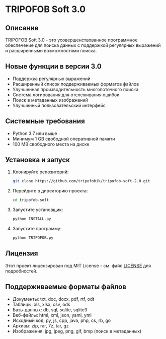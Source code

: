 # TRIPOFOB Soft 3.0

## Описание
TRIPOFOB Soft 3.0 - это усовершенствованное программное обеспечение для поиска данных с поддержкой регулярных выражений и расширенными возможностями поиска.

## Новые функции в версии 3.0
- Поддержка регулярных выражений
- Расширенный список поддерживаемых форматов файлов
- Улучшенная производительность многопоточного поиска
- Система логирования для отслеживания ошибок
- Поиск в метаданных изображений
- Улучшенный пользовательский интерфейс

## Системные требования
- Python 3.7 или выше
- Минимум 1 GB свободной оперативной памяти
- 100 MB свободного места на диске

## Установка и запуск

1. Клонируйте репозиторий:
   ```bash
   git clone https://github.com/tripofobik/tripofob-soft-2.0.git
   ```

2. Перейдите в директорию проекта:
   ```bash
   cd tripofob-soft
   ```

3. Запустите установщик:
   ```bash
   python INSTALL.py
   ```

4. Запустите программу:
   ```bash
   python TRIPOFOB.py
   ```

## Лицензия
Этот проект лицензирован под MIT License - см. файл [LICENSE](LICENSE) для подробностей.

## Поддерживаемые форматы файлов
- Документы: txt, doc, docx, pdf, rtf, odt
- Таблицы: xls, xlsx, csv, ods
- Базы данных: db, sql, sqlite, sqlite3
- Веб-файлы: html, xml, json, yaml, yml
- Исходный код: py, js, cpp, java, php, cs, rb, go
- Архивы: zip, rar, 7z, tar, gz
- Изображения: jpg, jpeg, png, gif, bmp (поиск в метаданных)
